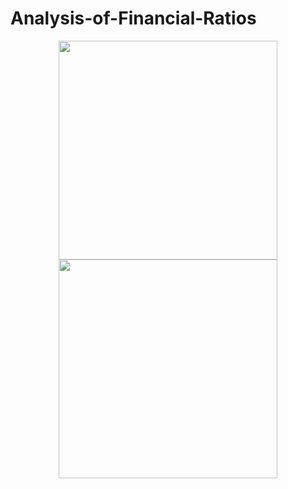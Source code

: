 # Analysis-of-Financial-Ratios
<p align="center">
  <img src="https://github.com/nikhillohar/Analysis-of-Financial-Ratios/edit/main" width="350">
  <img src="https://github.com/nikhillohar/Analysis-of-Financial-Ratios/main/Ratio.PNG" width="350">
</p>
